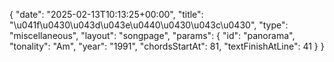 {
    "date": "2025-02-13T10:13:25+00:00",
    "title": "\u041f\u0430\u043d\u043e\u0440\u0430\u043c\u0430",
    "type": "miscellaneous",
    "layout": "songpage",
    "params": {
        "id": "panorama",
        "tonality": "Am",
        "year": "1991",
        "chordsStartAt": 81,
        "textFinishAtLine": 41
    }
}